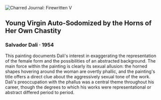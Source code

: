 <div class="artwork-of-the-day">
  <div class="container">
    <div class="img-wrapper">
      <img
        src="https://uploads0.wikiart.org/images/salvador-dali/young-virgin-auto-sodomized-by-the-horns-of-her-own-chastity.jpg!Large.jpg"
        alt="Charred Journal: Firewritten V" />
    </div>
    <div class="artwork-detail">
      <div class="artwork-origin"> 
        <h2 class="artwork-name">Young Virgin Auto-Sodomized by the Horns of Her Own Chastity</h2>
        <h3 class="artist">
          Salvador Dali
                    ·  1954
        </h3>
      </div>
      <p class="description">
        <span class="artwork-description-text ng-binding" ng-bind-html="viewModel.ArtworkOfTheDay.Description | unsafe">This painting documents Dali's interest in exaggerating the representation of the female form and the possibilities of an abstracted background. The main force within the painting is clearly its sexual allusion: the horned shapes hovering around the woman are overtly phallic, and the painting's title offers a direct clue about the aggressively sexual tone of the work. Dali's preoccupation with the phallus was a central theme throughout his career, though the degrees to which his works were representational or abstract differed period to period.</span>
                        <div class="text-shadow-container" ng-show="showShadow" style=""></div>
      </p>
    </div>
  </div>

</div>
